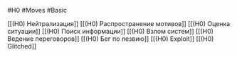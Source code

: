 #H0 #Moves #Basic

[[(H0) Нейтрализация]]
[[(H0) Распространение мотивов]]
[[(H0) Оценка ситуации]]
[[(H0) Поиск информации]]
[[(H0) Взлом систем]]
[[(H0) Ведение переговоров]]
[[(H0) Бег по лезвию]]
[[(H0) Exploit]]
[[(H0) Glitched]]
